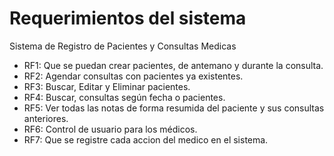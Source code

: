 # Requerimientos del sistema
Sistema de Registro de Pacientes y Consultas Medicas

- RF1: Que se puedan crear pacientes, de antemano y durante la consulta.
- RF2: Agendar consultas con pacientes ya existentes.
- RF3: Buscar, Editar y Eliminar pacientes.
- RF4: Buscar, consultas según fecha o pacientes.
- RF5: Ver todas las notas de forma resumida del paciente y sus consultas anteriores.
- RF6: Control de usuario para los médicos.
- RF7: Que se registre cada accion del medico en el sistema.

